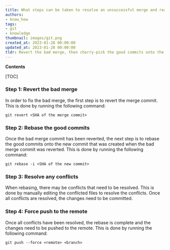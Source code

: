 ```yaml
---
title: What steps can be taken to resolve an unsuccessful merge and reapply the successful commits to the corrected merge?
authors:
- know_how
tags:
- git
- knowledge
thumbnail: images/git.png
created_at: 2023-01-28 00:00:00
updated_at: 2023-01-28 00:00:00
tldr: Revert the bad merge, then cherry-pick the good commits onto the reverted commit.
---
```


**Contents**

[TOC]

### Step 1: Revert the bad merge

In order to fix the bad merge, the first step is to revert the merge commit. This is done by running the following command:

`git revert <SHA of the merge commit>`

### Step 2: Rebase the good commits

Once the bad merge commit has been reverted, the next step is to rebase the good commits onto the new commit that was created when the bad merge commit was reverted. This is done by running the following command:

`git rebase -i <SHA of the new commit>`

### Step 3: Resolve any conflicts

When rebasing, there may be conflicts that need to be resolved. This is done by manually editing the conflicted files to resolve the conflicts. Once all conflicts are resolved, the changes need to be committed.

### Step 4: Force push to the remote

Once all conflicts have been resolved, the rebase is complete and the changes need to be pushed to the remote. This is done by running the following command:

`git push --force <remote> <branch>`
